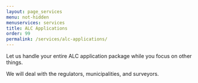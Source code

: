 ```yaml
---
layout: page_services
menu: not-hidden
menuservices: services
title: ALC Applications
order: 99
permalink: /services/alc-applications/
---
```


Let us handle your entire ALC application package while you focus on other things.

We will deal with the regulators, municipalities, and surveyors.
